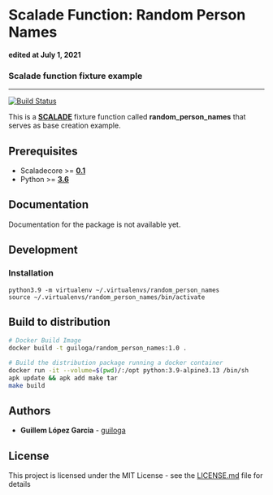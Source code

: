 # Scalade Function: Random Person Names
**edited at July 1, 2021**

### Scalade function fixture example

____
[![Build Status](https://www.travis-ci.com/guiloga/guilogacore-rpc.svg?branch=master)](https://www.travis-ci.com/guiloga/guilogacore-rpc)

This is a [**SCALADE**](https://scalade.io) fixture function called **random_person_names** that serves as base creation example.

## Prerequisites ###

* Scaladecore >= [**0.1**](https://www.python.org/downloads/release/python-380/)
* Python >= [**3.6**](https://www.python.org/downloads/release/python-380/)
## Documentation ###

Documentation for the package is not available yet.

## Development

### Installation
```
python3.9 -m virtualenv ~/.virtualenvs/random_person_names
source ~/.virtualenvs/random_person_names/bin/activate
```

## Build to distribution
```sh
# Docker Build Image
docker build -t guiloga/random_person_names:1.0 .
```

```sh
# Build the distribution package running a docker container
docker run -it --volume=$(pwd)/:/opt python:3.9-alpine3.13 /bin/sh
apk update && apk add make tar
make build
```

## Authors

* **Guillem López Garcia** - [guiloga](https://github.com/guiloga)

## License

This project is licensed under the MIT License - see the [LICENSE.md](LICENSE.md) file for details
